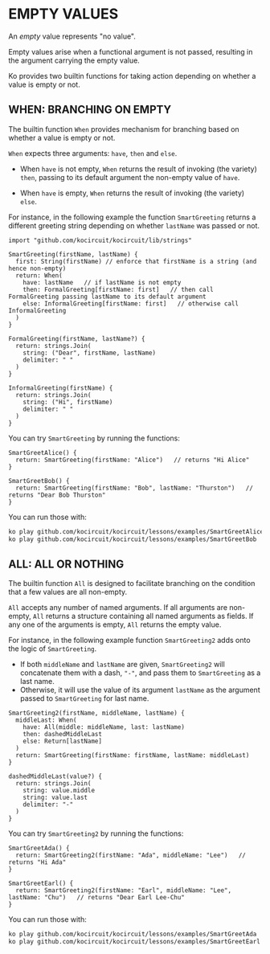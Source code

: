 # EMPTY VALUES

An _empty_ value represents "no value".

Empty values arise when a functional argument is not passed, resulting
in the argument carrying the empty value.

Ko provides two builtin functions for taking action depending on whether
a value is empty or not.

## WHEN: BRANCHING ON EMPTY

The builtin function `When` provides mechanism for branching based
on whether a value is empty or not.

`When` expects three arguments: `have`, `then` and `else`.

* When `have` is not empty, `When` returns the result of invoking (the variety) `then`,
  passing to its default argument the non-empty value of `have`.

* When `have` is empty, `When` returns the result of invoking (the variety) `else`.

For instance, in the following example the function `SmartGreeting` returns a different greeting
string depending on whether `lastName` was passed or not.

```ko
import "github.com/kocircuit/kocircuit/lib/strings"

SmartGreeting(firstName, lastName) {
  first: String(firstName) // enforce that firstName is a string (and hence non-empty)
  return: When(
    have: lastName   // if lastName is not empty
    then: FormalGreeting[firstName: first]   // then call FormalGreeting passing lastName to its default argument
    else: InformalGreeting[firstName: first]   // otherwise call InformalGreeting
  )
}

FormalGreeting(firstName, lastName?) {
  return: strings.Join(
    string: ("Dear", firstName, lastName)
    delimiter: " "
  )
}

InformalGreeting(firstName) {
  return: strings.Join(
    string: ("Hi", firstName)
    delimiter: " "
  )
}
```

You can try `SmartGreeting` by running the functions:

```ko
SmartGreetAlice() {
  return: SmartGreeting(firstName: "Alice")   // returns "Hi Alice"
}

SmartGreetBob() {
  return: SmartGreeting(firstName: "Bob", lastName: "Thurston")   // returns "Dear Bob Thurston"
}
```

You can run those with:

```bash
ko play github.com/kocircuit/kocircuit/lessons/examples/SmartGreetAlice
ko play github.com/kocircuit/kocircuit/lessons/examples/SmartGreetBob
```

## ALL: ALL OR NOTHING

The builtin function `All` is designed to facilitate branching on
the condition that a few values are all non-empty.

`All` accepts any number of named arguments.
If all arguments are non-empty, `All` returns a structure containing all named arguments as fields.
If any one of the arguments is empty, `All` returns the empty value.

For instance, in the following example function `SmartGreeting2` adds onto the
logic of `SmartGreeting`.

* If both `middleName` and `lastName` are given, `SmartGreeting2` will concatenate
  them with a dash, `"-"`, and pass them to `SmartGreeting` as a last name.
* Otherwise, it will use the value of its argument `lastName` as the argument passed
  to `SmartGreeting` for last name.

```ko
SmartGreeting2(firstName, middleName, lastName) {
  middleLast: When(
    have: All(middle: middleName, last: lastName)
    then: dashedMiddleLast
    else: Return[lastName]
  )
  return: SmartGreeting(firstName: firstName, lastName: middleLast)
}

dashedMiddleLast(value?) {
  return: strings.Join(
    string: value.middle
    string: value.last
    delimiter: "-"
  )
}
```

You can try `SmartGreeting2` by running the functions:

```ko
SmartGreetAda() {
  return: SmartGreeting2(firstName: "Ada", middleName: "Lee")   // returns "Hi Ada"
}

SmartGreetEarl() {
  return: SmartGreeting2(firstName: "Earl", middleName: "Lee", lastName: "Chu")   // returns "Dear Earl Lee-Chu"
}
```

You can run those with:

```bash
ko play github.com/kocircuit/kocircuit/lessons/examples/SmartGreetAda
ko play github.com/kocircuit/kocircuit/lessons/examples/SmartGreetEarl
```

